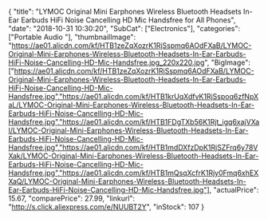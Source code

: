 {
	"title": "LYMOC Original Mini Earphones Wireless Bluetooth Headsets In-Ear Earbuds HiFi Noise Cancelling HD Mic Handsfree for All Phones",
	"date": "2018-10-31 10:30:20",
	"SubCat": ["Electronics"],
	"categories": ["Portable Audio "],
	"thumbnailImage": "https://ae01.alicdn.com/kf/HTB1zeZqXozrK1RjSspmq6AOdFXaB/LYMOC-Original-Mini-Earphones-Wireless-Bluetooth-Headsets-In-Ear-Earbuds-HiFi-Noise-Cancelling-HD-Mic-Handsfree.jpg_220x220.jpg",
	"BigImage": ["https://ae01.alicdn.com/kf/HTB1zeZqXozrK1RjSspmq6AOdFXaB/LYMOC-Original-Mini-Earphones-Wireless-Bluetooth-Headsets-In-Ear-Earbuds-HiFi-Noise-Cancelling-HD-Mic-Handsfree.jpg","https://ae01.alicdn.com/kf/HTB1krUqXdfvK1RjSspoq6zfNpXaL/LYMOC-Original-Mini-Earphones-Wireless-Bluetooth-Headsets-In-Ear-Earbuds-HiFi-Noise-Cancelling-HD-Mic-Handsfree.jpg","https://ae01.alicdn.com/kf/HTB1FDgTXb56K1Rjt_igq6xajVXaI/LYMOC-Original-Mini-Earphones-Wireless-Bluetooth-Headsets-In-Ear-Earbuds-HiFi-Noise-Cancelling-HD-Mic-Handsfree.jpg","https://ae01.alicdn.com/kf/HTB1mdDXfzDpK1RjSZFrq6y78VXak/LYMOC-Original-Mini-Earphones-Wireless-Bluetooth-Headsets-In-Ear-Earbuds-HiFi-Noise-Cancelling-HD-Mic-Handsfree.jpg","https://ae01.alicdn.com/kf/HTB1mQsqXcfrK1Rjy0Fmq6xhEXXaQ/LYMOC-Original-Mini-Earphones-Wireless-Bluetooth-Headsets-In-Ear-Earbuds-HiFi-Noise-Cancelling-HD-Mic-Handsfree.jpg"],
	"actualPrice": 15.67,
	"comparePrice": 27.99,
	"linkurl": "http://s.click.aliexpress.com/e/NUUBT2Y",
	"inStock": 107
}
